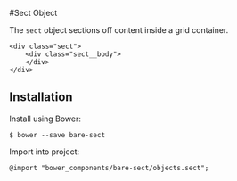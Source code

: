 #Sect Object

The `sect` object sections off content inside a grid container.

	<div class="sect">
		<div class="sect__body">
		</div>
	</div>

## Installation

Install using Bower:

	$ bower --save bare-sect

Import into project:

	@import "bower_components/bare-sect/objects.sect";
